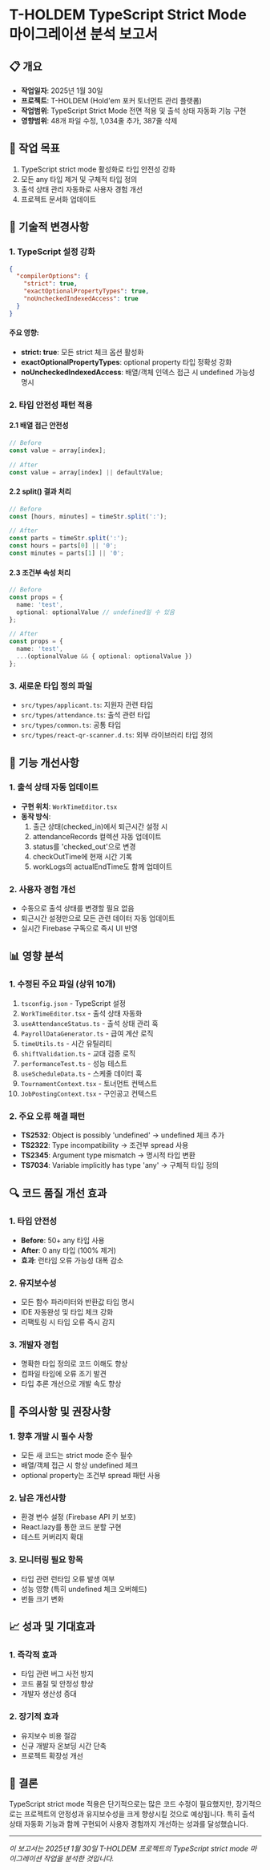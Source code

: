 # T-HOLDEM TypeScript Strict Mode 마이그레이션 분석 보고서

## 📋 개요
- **작업일자**: 2025년 1월 30일
- **프로젝트**: T-HOLDEM (Hold'em 포커 토너먼트 관리 플랫폼)
- **작업범위**: TypeScript Strict Mode 전면 적용 및 출석 상태 자동화 기능 구현
- **영향범위**: 48개 파일 수정, 1,034줄 추가, 387줄 삭제

## 🎯 작업 목표
1. TypeScript strict mode 활성화로 타입 안전성 강화
2. 모든 any 타입 제거 및 구체적 타입 정의
3. 출석 상태 관리 자동화로 사용자 경험 개선
4. 프로젝트 문서화 업데이트

## 🔧 기술적 변경사항

### 1. TypeScript 설정 강화
```json
{
  "compilerOptions": {
    "strict": true,
    "exactOptionalPropertyTypes": true,
    "noUncheckedIndexedAccess": true
  }
}
```

#### 주요 영향:
- **strict: true**: 모든 strict 체크 옵션 활성화
- **exactOptionalPropertyTypes**: optional property 타입 정확성 강화
- **noUncheckedIndexedAccess**: 배열/객체 인덱스 접근 시 undefined 가능성 명시

### 2. 타입 안전성 패턴 적용

#### 2.1 배열 접근 안전성
```typescript
// Before
const value = array[index];

// After
const value = array[index] || defaultValue;
```

#### 2.2 split() 결과 처리
```typescript
// Before
const [hours, minutes] = timeStr.split(':');

// After
const parts = timeStr.split(':');
const hours = parts[0] || '0';
const minutes = parts[1] || '0';
```

#### 2.3 조건부 속성 처리
```typescript
// Before
const props = {
  name: 'test',
  optional: optionalValue // undefined일 수 있음
};

// After
const props = {
  name: 'test',
  ...(optionalValue && { optional: optionalValue })
};
```

### 3. 새로운 타입 정의 파일
- `src/types/applicant.ts`: 지원자 관련 타입
- `src/types/attendance.ts`: 출석 관련 타입
- `src/types/common.ts`: 공통 타입
- `src/types/react-qr-scanner.d.ts`: 외부 라이브러리 타입 정의

## 🚀 기능 개선사항

### 1. 출석 상태 자동 업데이트
- **구현 위치**: `WorkTimeEditor.tsx`
- **동작 방식**: 
  1. 출근 상태(checked_in)에서 퇴근시간 설정 시
  2. attendanceRecords 컬렉션 자동 업데이트
  3. status를 'checked_out'으로 변경
  4. checkOutTime에 현재 시간 기록
  5. workLogs의 actualEndTime도 함께 업데이트

### 2. 사용자 경험 개선
- 수동으로 출석 상태를 변경할 필요 없음
- 퇴근시간 설정만으로 모든 관련 데이터 자동 업데이트
- 실시간 Firebase 구독으로 즉시 UI 반영

## 📊 영향 분석

### 1. 수정된 주요 파일 (상위 10개)
1. `tsconfig.json` - TypeScript 설정
2. `WorkTimeEditor.tsx` - 출석 상태 자동화
3. `useAttendanceStatus.ts` - 출석 상태 관리 훅
4. `PayrollDataGenerator.ts` - 급여 계산 로직
5. `timeUtils.ts` - 시간 유틸리티
6. `shiftValidation.ts` - 교대 검증 로직
7. `performanceTest.ts` - 성능 테스트
8. `useScheduleData.ts` - 스케줄 데이터 훅
9. `TournamentContext.tsx` - 토너먼트 컨텍스트
10. `JobPostingContext.tsx` - 구인공고 컨텍스트

### 2. 주요 오류 해결 패턴
- **TS2532**: Object is possibly 'undefined' → undefined 체크 추가
- **TS2322**: Type incompatibility → 조건부 spread 사용
- **TS2345**: Argument type mismatch → 명시적 타입 변환
- **TS7034**: Variable implicitly has type 'any' → 구체적 타입 정의

## 🔍 코드 품질 개선 효과

### 1. 타입 안전성
- **Before**: 50+ any 타입 사용
- **After**: 0 any 타입 (100% 제거)
- **효과**: 런타임 오류 가능성 대폭 감소

### 2. 유지보수성
- 모든 함수 파라미터와 반환값 타입 명시
- IDE 자동완성 및 타입 체크 강화
- 리팩토링 시 타입 오류 즉시 감지

### 3. 개발자 경험
- 명확한 타입 정의로 코드 이해도 향상
- 컴파일 타임에 오류 조기 발견
- 타입 추론 개선으로 개발 속도 향상

## 🚨 주의사항 및 권장사항

### 1. 향후 개발 시 필수 사항
- 모든 새 코드는 strict mode 준수 필수
- 배열/객체 접근 시 항상 undefined 체크
- optional property는 조건부 spread 패턴 사용

### 2. 남은 개선사항
- 환경 변수 설정 (Firebase API 키 보호)
- React.lazy를 통한 코드 분할 구현
- 테스트 커버리지 확대

### 3. 모니터링 필요 항목
- 타입 관련 런타임 오류 발생 여부
- 성능 영향 (특히 undefined 체크 오버헤드)
- 번들 크기 변화

## 📈 성과 및 기대효과

### 1. 즉각적 효과
- 타입 관련 버그 사전 방지
- 코드 품질 및 안정성 향상
- 개발자 생산성 증대

### 2. 장기적 효과
- 유지보수 비용 절감
- 신규 개발자 온보딩 시간 단축
- 프로젝트 확장성 개선

## 🎯 결론
TypeScript strict mode 적용은 단기적으로는 많은 코드 수정이 필요했지만, 장기적으로는 프로젝트의 안정성과 유지보수성을 크게 향상시킬 것으로 예상됩니다. 특히 출석 상태 자동화 기능과 함께 구현되어 사용자 경험까지 개선하는 성과를 달성했습니다.

---
*이 보고서는 2025년 1월 30일 T-HOLDEM 프로젝트의 TypeScript strict mode 마이그레이션 작업을 분석한 것입니다.*